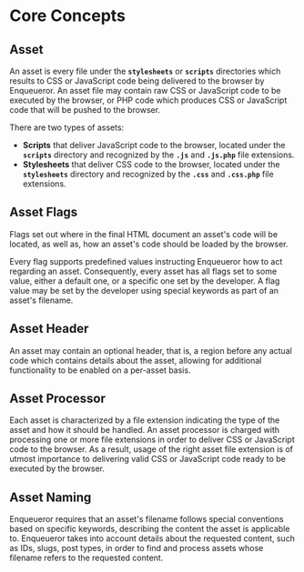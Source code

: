 # Core Concepts

## Asset

An asset is every file under the **`stylesheets`** or **`scripts`** directories which results to CSS or JavaScript code being delivered to the browser by Enqueueror. An asset file may contain raw CSS or JavaScript code to be executed by the browser, or PHP code which produces CSS or JavaScript code that will be pushed to the browser.

There are two types of assets:
- **Scripts** that deliver JavaScript code to the browser, located under the **`scripts`** directory and recognized by the **`.js`** and **`.js.php`** file extensions.
- **Stylesheets** that deliver CSS code to the browser, located under the **`stylesheets`** directory and recognized by the **`.css`** and **`.css.php`** file extensions.

## Asset Flags

Flags set out where in the final HTML document an asset's code will be located, as well as, how an asset's code should be loaded by the browser. 

Every flag supports predefined values instructing Enqueueror how to act regarding an asset. Consequently, every asset has all flags set to some value, either a default one, or a specific one set by the developer. A flag value may be set by the developer using special keywords as part of an asset's filename.

## Asset Header

An asset may contain an optional header, that is, a region before any actual code which contains details about the asset, allowing for additional functionality to be enabled on a per-asset basis.

## Asset Processor

Each asset is characterized by a file extension indicating the type of the asset and how it should be handled. An asset processor is charged with processing one or more file extensions in order to deliver CSS or JavaScript code to the browser. As a result, usage of the right asset file extension is of utmost importance to delivering valid CSS or JavaScript code ready to be executed by the browser.

## Asset Naming

Enqueueror requires that an asset's filename follows special conventions based on specific keywords, describing the content the asset is applicable to. Enqueueror takes into account details about the requested content, such as IDs, slugs, post types, in order to find and process assets whose filename refers to the requested content.
